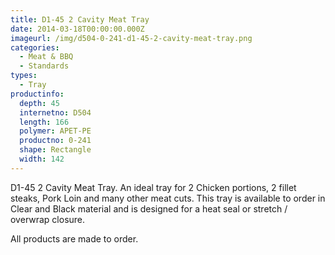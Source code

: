 ```yaml
---
title: D1-45 2 Cavity Meat Tray
date: 2014-03-18T00:00:00.000Z
imageurl: /img/d504-0-241-d1-45-2-cavity-meat-tray.png
categories:
  - Meat & BBQ
  - Standards
types:
  - Tray
productinfo:
  depth: 45
  internetno: D504
  length: 166
  polymer: APET-PE
  productno: 0-241
  shape: Rectangle
  width: 142
---
```

D1-45 2 Cavity Meat Tray. An ideal tray for 2 Chicken portions, 2 fillet steaks, Pork Loin and many other meat cuts. This tray is available to order in Clear and Black material and is designed for a heat seal or stretch / overwrap closure.

All products are made to order.
